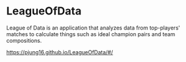 # LeagueOfData

League of Data is an application that analyzes data from top-players' matches to calculate things such as ideal champion pairs and team compositions.

https://pjung16.github.io/LeagueOfData/#/
